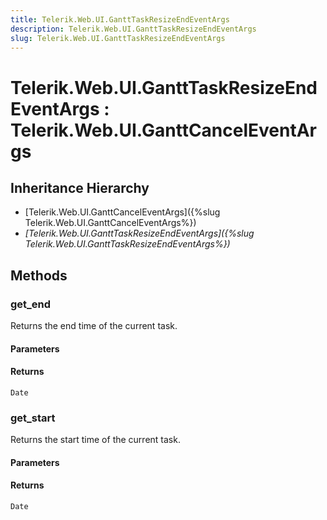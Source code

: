```yaml
---
title: Telerik.Web.UI.GanttTaskResizeEndEventArgs
description: Telerik.Web.UI.GanttTaskResizeEndEventArgs
slug: Telerik.Web.UI.GanttTaskResizeEndEventArgs
---
```


# Telerik.Web.UI.GanttTaskResizeEndEventArgs : Telerik.Web.UI.GanttCancelEventArgs

## Inheritance Hierarchy

* [Telerik.Web.UI.GanttCancelEventArgs]({%slug Telerik.Web.UI.GanttCancelEventArgs%})
* *[Telerik.Web.UI.GanttTaskResizeEndEventArgs]({%slug Telerik.Web.UI.GanttTaskResizeEndEventArgs%})*


## Methods

### get_end

Returns the end time of the current task. 

#### Parameters

#### Returns

`Date`
### get_start

Returns the start time of the current task. 

#### Parameters

#### Returns

`Date`



